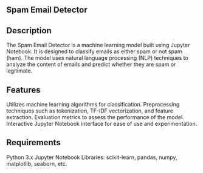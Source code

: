 ## Spam Email Detector
## Description
The Spam Email Detector is a machine learning model built using Jupyter Notebook. It is designed to classify emails as either spam or not spam (ham). The model uses natural language processing (NLP) techniques to analyze the content of emails and predict whether they are spam or legitimate.

## Features
Utilizes machine learning algorithms for classification.
Preprocessing techniques such as tokenization, TF-IDF vectorization, and feature extraction.
Evaluation metrics to assess the performance of the model.
Interactive Jupyter Notebook interface for ease of use and experimentation.

## Requirements
Python 3.x
Jupyter Notebook
Libraries: scikit-learn, pandas, numpy, matplotlib, seaborn, etc.
